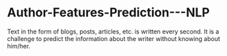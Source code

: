 # Author-Features-Prediction---NLP
Text in the form of blogs, posts, articles, etc. is written every second. It is a challenge to predict the information about the writer without knowing about him/her.
